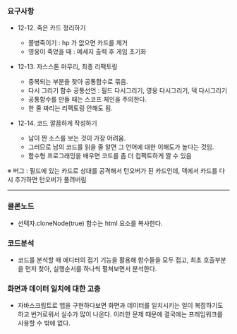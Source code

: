### 요구사항
* 12-12. 죽은 카드 정리하기
    - 쫄병죽이기 : hp 가 없으면 카드를 제거
    - 영웅이 죽었을 때 : 메세지 출력 후 게임 초기화


* 12-13. 자스스톤 마무리, 최종 리팩토링
    - 중복되는 부분을 찾아 공통함수로 묶음.
    - 다시 그리기 함수 공통선언 : 필드 다시그리기, 영웅 다시그리기, 덱 다시그리기
    - 공통함수를 만들 때는 스코프 체인을 주의한다.
    - 한 줄 짜리는 리펙토링 안해도 됨.

* 12-14. 코드 깔끔하게 작성하기
    - 남이 짠 소스를 보는 것이 가장 어려움.
    - 그러므로 남의 코드를 읽을 줄 알면 그 언어에 대한 이해도가 높다는 것임.
    - 함수형 프로그래밍을 배우면 코드를 좀 더 컴팩트하게 짤 수 있음

※ 버그 : 필드에 있는 카드로 상대를 공격해서 턴오버가 된 카드인데, 덱에서 카드를 다시 추가하면 턴오버가 풀려버림

---
 

### 클론노드
* 선택자.cloneNode(true) 함수는 html 요소를 복사한다.

### 코드분석
* 코드를 분석할 때 에디터의 접기 기능을 활용해 함수들을 모두 접고, 최초 호출부분을 먼저 찾아, 실행순서를 하나씩 펼쳐보면서 분석한다.

### 화면과 데이터 일치에 대한 고충
* 자바스크립트로 앱을 구현하다보면 화면과 데이터를 일치시키는 일이 복잡하기도 하고 번거로워서 실수가 많이 나온다. 이러한 문제 때문에 결국에는 프레임워크를 사용할 수 밖에 없다.
